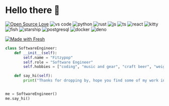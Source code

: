 # Hello there 🤙

[![Open Source Love](https://badges.frapsoft.com/os/v1/open-source.svg?v=102)](https://github.com/ellerbrock/open-source-badge/)
![vs code](https://img.shields.io/badge/Editor-VS_Code-informational?style=flat&logo=visual-studio-code)
![python](https://img.shields.io/badge/Code-Python-informational?style=flat&logo=python)
![rust](https://img.shields.io/badge/Code-Rust-informational?style=flat&logo=rust)
![js](https://img.shields.io/badge/Code-JavaScript-informational?style=flat&logo=javascript)
![ts](https://img.shields.io/badge/Code-TypeScript-informational?style=flat&logo=typescript)
![react](https://img.shields.io/badge/Code-React-informational?style=flat&logo=react)
![kitty](https://img.shields.io/badge/TTY-Kitty-informational?style=flat&logo=gnu-bash)
![fish](https://img.shields.io/badge/Shell-Fish-informational?style=flat&logo=gnu-bash)
![starship](https://img.shields.io/badge/Prompt-Starship-informational?style=flat&logo=gnu-bash)
![postgresql](https://img.shields.io/badge/Tools-PostgreSQL-informational?style=flat&logo=postgresql)
![docker](https://img.shields.io/badge/Tools-Docker-informational?style=flat&logo=docker)
![deno](https://img.shields.io/badge/Tools-Deno-informational?style=flat&logo=deno)

[![Made with Fresh](https://fresh.deno.dev/fresh-badge-dark.svg)](https://fresh.deno.dev)

<!-- ![](https://img.shields.io/badge/OS-Linux-informational?style=flat&logo=linux&logoColor=white&color=6aa6f8) -->

```python
class SoftwareEngineer:
    def __init__(self):
        self.name = "Fitzypop"
        self.role = "Software Engineer"
        self.hobbies = ["coding", "music and gear", "craft beer", "weightlifting"]

    def say_hi(self):
        print("Thanks for dropping by, hope you find some of my work interesting.")


me = SoftwareEngineer()
me.say_hi()
```
